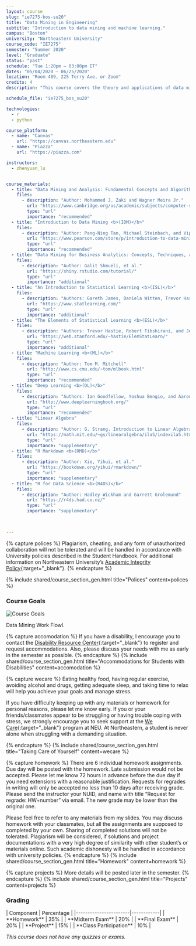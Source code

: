```yaml
---
layout: course
slug: "ie7275-bos-su20"
title: "Data Mining in Engineering" 
subtitle: "Introduction to data mining and machine learning."
campus: "Boston"
university: "Northeastern University"
course_code: "IE7275"
semester: "Summer 2020"
level: "Graduate"
status: "past"
schedule: "Tue 1:20pm – 03:00pm ET"
dates: "05/04/2020 – 06/25/2020"
location: "Room 409, 225 Terry Ave, or Zoom"
credits: 4
description: "This course covers the theory and applications of data mining in engineering. It reviews fundamentals and key concepts of data mining, discusses important data mining techniques, and presents algorithms for implementing these techniques."

schedule_file: "ie7275_bos_su20"

technologies:
  - r
  - python

course_platform:
  - name: "Canvas"
    url: "https://canvas.northeastern.edu"
  - name: "Piazza"
    url: "https://piazza.com"

instructors:
  - zhenyuan_lu


course_materials:
  - title: "Data Mining and Analysis: Fundamental Concepts and Algorithms <b>(DMA)</b>"
    files:
      - description: "Author: Mohammed J. Zaki and Wagner Meira Jr."
        url: "https://www.cambridge.org/us/academic/subjects/computer-science/pattern-recognition-and-machine-learning/data-mining-and-analysis-fundamental-concepts-and-algorithms?format=HB"
        type: "url"
        importance: "recommended"
  - title: "Introduction to Data Mining <b>(IDM)</b>"
    files:
      - description: "Author: Pang-Ning Tan, Michael Steinbach, and Vipin Kumar"
        url: "https://www.pearson.com/store/p/introduction-to-data-mining/P100000000000292000"
        type: "url"
        importance: "recommended"
  - title: "Data Mining for Business Analytics: Concepts, Techniques, and Applications in R <b>(DMBA)</b>"
    files:
      - description: "Author: Galit Shmueli, et al."
        url: "https://shiny.rstudio.com/tutorial/"
        type: "url"
        importance: "additional"
  - title: "An Introduction to Statistical Learning <b>(ISL)</b>"
    files:
      - description: "Authors: Gareth James, Daniela Witten, Trevor Hastie, and Robert Tibshirani"
        url: "https://www.statlearning.com/"
        type: "url"
        importance: "additional"
  - title: "The Elements of Statistical Learning <b>(ESL)</b>"
    files:
      - description: "Authors: Trevor Hastie, Robert Tibshirani, and Jerome Friedman"
        url: "https://web.stanford.edu/~hastie/ElemStatLearn/"
        type: "url"
        importance: "additional"
  - title: "Machine Learning <b>(ML)</b>"
    files:
      - description: "Author: Tom M. Mitchell"
        url: "http://www.cs.cmu.edu/~tom/mlbook.html"
        type: "url"
        importance: "recommended"
  - title: "Deep Learning <b>(DL)</b>"
    files:
      - description: "Authors: Ian Goodfellow, Yoshua Bengio, and Aaron Courville"
        url: "http://www.deeplearningbook.org/"
        type: "url"
        importance: "recommended"
  - title: "Linear Algebra"
    files:
      - description: "Author: G. Strang. Introduction to Linear Algebra. Wellesley-Cambridge Press, 2009. Ch 1-4."
        url: "https://math.mit.edu/~gs/linearalgebra/ila5/indexila5.html"
        type: "url"
        importance: "supplementary"
  - title: "R Markdown <b>(RMD)</b>"
    files:
      - description: "Author: Xie, Yihui, et al."
        url: "https://bookdown.org/yihui/rmarkdown/"
        type: "url"
        importance: "supplementary"
  - title: "R for Data Science <b>(R4DS)</b>"
    files:
      - description: "Author: Hadley Wickham and Garrett Grolemund"
        url: "https://r4ds.had.co.nz/"
        type: "url"
        importance: "supplementary"

  

---
```





<!-- Polices-->
{% capture polices %}
Plagiarism, cheating, and any form of unauthorized collaboration will not be tolerated and will be handled in accordance with University policies described in the Student Handbook. For additional information on Northeastern University’s [Academic Integrity Policy](http://www.northeastern.edu/osccr/academic-integrity-policy/){:target="_blank"}.
{% endcapture %}

{% include shared/course_section_gen.html title="Polices" content=polices %}


<div class="mb-8">
<h3 class="text-2xl font-bold mb-4">Course Goals</h3>
  <div class="bg-white rounded-xl p-6 shadow-sm">
  <div class="flex flex-col items-center">
  <img src="{{ '/assets/images/ie7275/goal.png' | relative_url }}" alt="Course Goals" class="max-w-full mb-4 rounded-lg" style="max-height: 400px;">
  <p class="text-gray-700 text-base">Data Mining Work Flowl.</p>
  </div>
  </div>
</div>

<!-- Accomodation -->
{% capture accomodation %}
If you have a disability, I encourage you to contact the [Disability Resource Center](http://www.northeastern.edu/drc/about-the-drc/){:target="_blank"} to register and request accommodations. Also, please discuss your needs with me as early in the semester as possible.
{% endcapture %}
{% include shared/course_section_gen.html title="Accommodations for Students with Disabilities" content=accomodation %}


<!-- Wecare -->
{% capture wecare %}
Eating healthy food, having regular exercise, avoiding alcohol and drugs, getting adequate sleep, and taking time to relax will help you achieve your goals and manage stress.

If you have difficulty keeping up with any materials or homework for personal reasons, please let me know early. If you or your friends/classmates appear to be struggling or having trouble coping with stress, we strongly encourage you to seek support at the [We Care](https://studentlife.northeastern.edu/we-care/){:target="_blank"} program at NEU. At Northeastern, a student is never alone when struggling with a demanding situation.

{% endcapture %}
{% include shared/course_section_gen.html title="Taking Care of Yourself" content=wecare %}

<!-- Homework -->
{% capture homework %}
There are 6 individual homework assignments. Due day will be posted with the homework. Late submission would not be accepted. Please let me know 72 hours in advance before the due day if you need extensions with a reasonable justification.
Requests for regrades in writing will only be accepted no less than 10 days after receiving grade. Please send the instructor your NUID, and name with title “Request for regrade: HW+number” via email. The new grade may be lower than the original one.

Please feel free to refer to any materials from my slides. You may discuss homework with your classmates, but all the assignments are supposed to completed by your own. Sharing of completed solutions will not be tolerated. Plagiarism will be considered, if solutions and project documentations with a very high degree of similarity with other student’s or materials online. Such academic dishonesty will be handled in accordance with university policies.
{% endcapture %}
{% include shared/course_section_gen.html title="Homework" content=homework %}

{% capture projects %}
More details will be posted later in the semester.
{% endcapture %}
{% include shared/course_section_gen.html title="Projects" content=projects %}

<!-- Course Grading-->
<div class="mb-8">
<h3 class="text-2xl font-bold mb-4">Grading</h3>
  <div class="max-w-md bg-white rounded-xl pt-1.5 pb-1.5 pl-8 pr-8 shadow-sm" markdown='1'>
  | Component             | Percentage |
  |-----------------------|------------|
  | **Homework**          | 35%        |
  | **Midterm Exam**     | 20%        |
  | **Final Exam**   | 20%        |
  | **Project** | 15%        |
  | **Class Participation** | 10%       |

  *This course does not have any quizzes or exams.*
  </div>
</div>